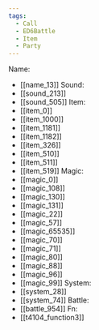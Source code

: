 ```yaml
---
tags:
  - Call
  - ED6Battle
  - Item
  - Party
---
```

Name:
- [[name_13]]
Sound:
- [[sound_213]]
- [[sound_505]]
Item:
- [[item_0]]
- [[item_1000]]
- [[item_1181]]
- [[item_1182]]
- [[item_326]]
- [[item_510]]
- [[item_511]]
- [[item_519]]
Magic:
- [[magic_0]]
- [[magic_108]]
- [[magic_130]]
- [[magic_131]]
- [[magic_22]]
- [[magic_57]]
- [[magic_65535]]
- [[magic_70]]
- [[magic_71]]
- [[magic_80]]
- [[magic_88]]
- [[magic_96]]
- [[magic_99]]
System:
- [[system_28]]
- [[system_74]]
Battle:
- [[battle_954]]
Fn:
- [[t4104_function3]]
